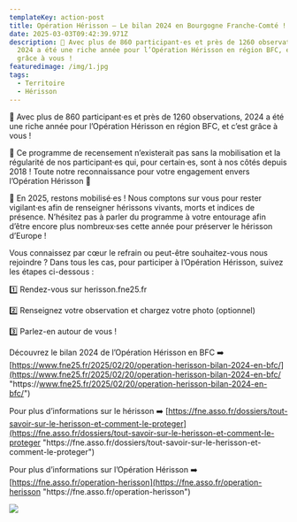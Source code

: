 ```yaml
---
templateKey: action-post
title: Opération Hérisson – Le bilan 2024 en Bourgogne Franche-Comté !
date: 2025-03-03T09:42:39.971Z
description: 🤩 Avec plus de 860 participant·es et près de 1260 observations,
  2024 a été une riche année pour l’Opération Hérisson en région BFC, et c’est
  grâce à vous !
featuredimage: /img/1.jpg
tags:
  - Territoire
  - Hérisson
---
```

<!--StartFragment-->

🤩 Avec plus de 860 participant·es et près de 1260 observations, 2024 a été une riche année pour l’Opération Hérisson en région BFC, et c’est grâce à vous !

🤗 Ce programme de recensement n’existerait pas sans la mobilisation et la régularité de nos participant·es qui, pour certain·es, sont à nos côtés depuis 2018 ! Toute notre reconnaissance pour votre engagement envers l’Opération Hérisson 💚

🙏 En 2025, restons mobilisé·es ! Nous comptons sur vous pour rester vigilant·es afin de renseigner hérissons vivants, morts et indices de présence. N’hésitez pas à parler du programme à votre entourage afin d’être encore plus nombreux·ses cette année pour préserver le hérisson d’Europe !



Vous connaissez par cœur le refrain ou peut-être souhaitez-vous nous rejoindre ? Dans tous les cas, pour participer à l’Opération Hérisson, suivez les étapes ci-dessous :

1️⃣ Rendez-vous sur herisson.fne25.fr

2️⃣ Renseignez votre observation et chargez votre photo (optionnel)

3️⃣ Parlez-en autour de vous !



Découvrez le bilan 2024 de l’Opération Hérisson en BFC ➡️ [https://www.fne25.fr/2025/02/20/operation-herisson-bilan-2024-en-bfc/](https://www.fne25.fr/2025/02/20/operation-herisson-bilan-2024-en-bfc/ "https\://www.fne25.fr/2025/02/20/operation-herisson-bilan-2024-en-bfc/")



Pour plus d’informations sur le hérisson ➡️ [https://fne.asso.fr/dossiers/tout-savoir-sur-le-herisson-et-comment-le-proteger](https://fne.asso.fr/dossiers/tout-savoir-sur-le-herisson-et-comment-le-proteger "https\://fne.asso.fr/dossiers/tout-savoir-sur-le-herisson-et-comment-le-proteger")



Pour plus d’informations sur l’Opération Hérisson ➡️ [https://fne.asso.fr/operation-herisson](https://fne.asso.fr/operation-herisson "https\://fne.asso.fr/operation-herisson")

<!--EndFragment-->



![](/img/2.jpg?nf_resize=fit&w=400#center)